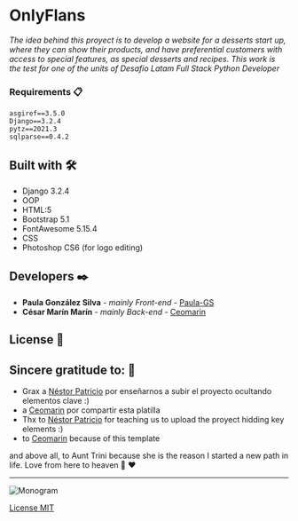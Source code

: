 # OnlyFlans

*The idea behind this proyect is to develop a website for a desserts start up, where they can show their products, and have preferential customers with access to special features, as special desserts and recipes. This work is the test for one of the units of Desafío Latam Full Stack Python Developer*

### Requirements 📋

```
asgiref==3.5.0
Django==3.2.4
pytz==2021.3
sqlparse==0.4.2

```

## Built with 🛠️

- Django 3.2.4
- OOP
- HTML:5
- Bootstrap 5.1
- FontAwesome 5.15.4
- CSS
- Photoshop CS6 (for logo editing)

## Developers ✒️

- **Paula González Silva** - *mainly Front-end* - [Paula-GS](https://github.com/Paula-GS)
- **César Marín Marín** - *mainly Back-end* - [Ceomarin](https://github.com/ceomarin)

## License 📄

## Sincere gratitude to: 🎁

- Grax a [Néstor Patricio](https://github.com/NestorPatricio/) por enseñarnos a subir el proyecto ocultando elementos clave :)
- a [Ceomarin](https://github.com/ceomarin) por compartir esta platilla
- Thx to [Néstor Patricio](https://github.com/NestorPatricio/) for teaching us to upload the proyect hidding key elements :)
- to [Ceomarin](https://github.com/ceomarin) because of this template

and above all, to Aunt Trini because she is the reason I started a new path in life. Love from here to heaven :rose: :heart:


---
![Monogram](https://github.com/Paula-GS/Paula-GS/blob/main/Signature.png)


[License MIT](https://www.notion.so/License-MIT-a224ca1e3c494aed8c8903898a7c4ba7)
